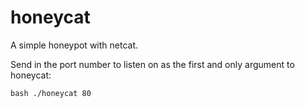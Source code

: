 # honeycat

A simple honeypot with netcat.

Send in the port number to listen on as the first and only argument to honeycat:

```
bash ./honeycat 80
```
